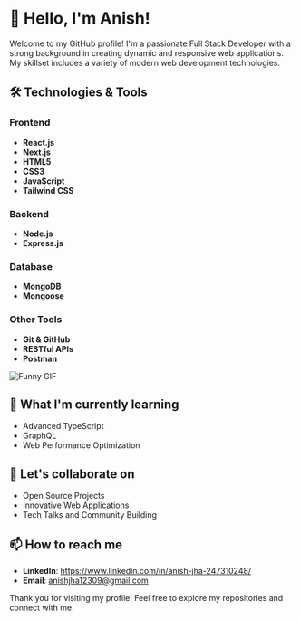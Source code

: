 # 👋 Hello, I'm Anish!

Welcome to my GitHub profile! I'm a passionate Full Stack Developer with a strong background in creating dynamic and responsive web applications. My skillset includes a variety of modern web development technologies.

## 🛠️ Technologies & Tools

### Frontend
- **React.js**
- **Next.js**
- **HTML5**
- **CSS3**
- **JavaScript**
- **Tailwind CSS**

### Backend
- **Node.js**
- **Express.js**

### Database
- **MongoDB**
- **Mongoose**

### Other Tools
- **Git & GitHub**
- **RESTful APIs**
- **Postman**

![Funny GIF](https://media.giphy.com/media/13HgwGsXF0aiGY/giphy.gif)

## 🌱 What I'm currently learning

- Advanced TypeScript
- GraphQL
- Web Performance Optimization
  

## 👯 Let's collaborate on

- Open Source Projects
- Innovative Web Applications
- Tech Talks and Community Building

## 📫 How to reach me

- **LinkedIn**:  https://www.linkedin.com/in/anish-jha-247310248/
- **Email**: anishjha12309@gmail.com

Thank you for visiting my profile! Feel free to explore my repositories and connect with me.
